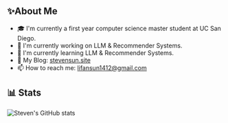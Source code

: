 ## ✨About Me
- 🎓 I'm currently a first year computer science master student at UC San Diego.
- 🔭 I'm currently working on LLM & Recommender Systems.
- 🌱 I'm currently learning LLM & Recommender Systems.
- 📔 My Blog: [stevensun.site](https://stevensun.site)
- 📫 How to reach me: lifansun1412@gmail.com

## 📊 Stats
![Steven's GitHub stats](https://github-readme-stats.vercel.app/api?username=tiebreaker4869&show_icons=true&theme=radical)

